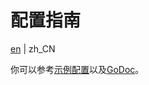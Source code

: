 <!--
SPDX-FileCopyrightText: 2025 Chen Linxuan <me@black-desk.cn>

SPDX-License-Identifier: MIT
-->

# 配置指南

[en](./configuration.md) | zh_CN

你可以参考[示例配置](../misc/config/example.yaml)以及[GoDoc][godoc]。

[godoc]: https://pkg.go.dev/github.com/black-desk/cgtproxy
